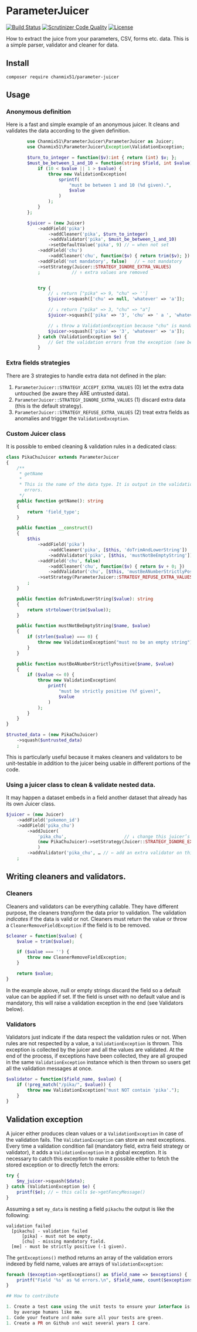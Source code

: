 # ParameterJuicer

[![Build Status](https://travis-ci.org/chanmix51/ParameterJuicer.svg?branch=master)](https://travis-ci.org/chanmix51/ParameterJuicer)
[![Scrutinizer Code Quality](https://scrutinizer-ci.com/g/chanmix51/ParameterJuicer/badges/quality-score.png?b=master)](https://scrutinizer-ci.com/g/chanmix51/ParameterJuicer/?branch=master)
[![License](https://poser.pugx.org/chanmix51/parameter-juicer/license.svg)](https://packagist.org/packages/chanmix51/parameter-juicer)

How to extract the juice from your parameters, CSV, forms etc. data. This is a
simple parser, validator and cleaner for data.

## Install

`composer require chanmix51/parameter-juicer`

## Usage

### Anonymous definition

Here is a fast and simple example of an anonymous juicer. It cleans and
validates the data according to the given definition.

```php
        use Chanmix51\ParameterJuicer\ParameterJuicer as Juicer;
        use Chanmix51\ParameterJuicer\Exception\ValidationException;

        $turn_to_integer = function($v):int { return (int) $v; };
        $must_be_between_1_and_10 = function(string $field, int $value) {
            if (10 < $value || 1 > $value) {
                throw new ValidationException(
                    sprintf(
                        "must be between 1 and 10 (%d given).",
                        $value
                    )
                );
            }
        };

        $juicer = (new Juicer)
            ->addField('pika')
                ->addCleaner('pika', $turn_to_integer)
                ->addValidator('pika', $must_be_between_1_and_10)
                ->setDefaultValue('pika', 9) // ← when not set
            ->addField('chu')
                ->addCleaner('chu', function($v) { return trim($v); })
            ->addField('not mandatory', false)   // ← not mandatory
            ->setStrategy(Juicer::STRATEGY_IGNORE_EXTRA_VALUES)
            ;            // ↑ extra values are removed


            try {
                // ↓ return ["pika" => 9, "chu" => '']
                $juicer->squash(['chu' => null, 'whatever' => 'a']);

                // ↓ return ["pika" => 3, "chu" => "a"]
                $juicer->squash(['pika' => '3', 'chu' => ' a ', 'whatever' => 'a']);

                // ↓ throw a ValidationException because "chu" is mandatory
                $juicer->squash(['pika' => '3', 'whatever' => 'a']);
            } catch (ValidationException $e) {
                // Get the validation errors from the exception (see below)
            }
```

### Extra fields strategies

There are 3 strategies to handle extra data not defined in the plan:

1. `ParameterJuicer::STRATEGY_ACCEPT_EXTRA_VALUES` (0) let the extra data untouched (be aware they ARE untrusted data).
1. `ParameterJuicer::STRATEGY_IGNORE_EXTRA_VALUES` (1) discard extra data (this is the default strategy).
1. `ParameterJuicer::STRATEGY_REFUSE_EXTRA_VALUES` (2) treat extra fields as anomalies and trigger the `ValidationException`.

### Custom Juicer class

It is possible to embed cleaning & validation rules in a dedicated class:

```php
class PikaChuJuicer extends ParameterJuicer
{
    /**
     * getName
     *
     * This is the name of the data type. It is output in the validation
       errors.
     */
    public function getName(): string
    {
        return 'field_type';
    }

    public function __construct()
    {
        $this
            ->addField('pika')
                ->addCleaner('pika', [$this, 'doTrimAndLowerString'])
                ->addValidator('pika', [$this, 'mustNotBeEmptyString'])
            ->addField('chu', false)
                ->addCleaner('chu', function($v) { return $v + 0; })
                ->addValidator('chu', [$this, 'mustBeANumberStrictlyPositive'])
            ->setStrategy(ParameterJuicer::STRATEGY_REFUSE_EXTRA_VALUES)
        ;
    }

    public function doTrimAndLowerString($value): string
    {
        return strtolower(trim($value));
    }

    public function mustNotBeEmptyString($name, $value)
    {
        if (strlen($value) === 0) {
            throw new ValidationException("must no be an empty string");
        }
    }

    public function mustBeANumberStrictlyPositive($name, $value)
    {
        if ($value <= 0) {
            throw new ValidationException(
                printf(
                    "must be strictly positive (%f given)",
                    $value
                )
            );
        }
    }
}

$trusted_data = (new PikaChuJuicer)
    ->squash($untrusted_data)
    ;
```

This is particularly useful because it makes cleaners and validators to be unit-testable in addition to the juicer being usable in different portions of the code.

### Using a juicer class to clean & validate nested data.

It may happen a dataset embeds in a field another dataset that already has its own Juicer class.

```php
$juicer = (new Juicer)
    ->addField('pokemon_id')
    ->addField('pika_chu')
        ->addJuicer(
            'pika_chu',                      // ↓ change this juicer’s strategy
            (new PikaChuJuicer)->setStrategy(Juicer::STRATEGY_IGNORE_EXTRA_VALUES)
            )
        ->addValidator('pika_chu', … // ← add an extra validator on this field)
    ;
```

## Writing cleaners and validators.

### Cleaners

Cleaners and validators can be everything callable. They have different purpose, the cleaners *transform* the data prior to validation. The validation *indicates* if the data is valid or not. Cleaners must return the value or throw a `CleanerRemoveFieldException` if the field is to be removed.

```php
$cleaner = function($value) {
    $value = trim($value);

    if ($value === '') {
        throw new CleanerRemoveFieldException;
    }

    return $value;
}
```

In the example above, null or empty strings discard the field so a default value can be applied if set. If the field is unset with no default value and is mandatory, this will raise a validation exception in the end (see Validators below).

### Validators

Validators just indicate if the data respect the validation rules or not. When rules are not respected by a value, a `ValidationException` is thrown. This exception is collected by the juicer and all the values are validated. At the end of the process, if exceptions have been collected, they are all grouped in the same `ValidationException` instance which is then thrown so users get all the validation messages at once.

```php
$validator = function($field_name, $value) {
    if (!preg_match("/pika/", $value)) {
        throw new ValidationException("must NOT contain 'pika'.");
    }
}
```

## Validation exception

A juicer either produces clean values or a `ValidationException` in case of the validation fails. The `ValidationException` can store an nest exceptions. Every time a validation condition fail (mandatory field, extra field strategy or validator), it adds a `ValidationException` in a global exception. It is necessary to catch this exception to make it possible either to fetch the stored exception or to directly fetch the errors:

```php
try {
    $my_juicer->squash($data);
} catch (ValidationException $e) {
    printf($e); // ← this calls $e->getFancyMessage()
}
```
Assuming a set `my_data` is nesting a field `pikachu` the output is like the following:

```
validation failed
  [pikachu] - validation failed
      [pika] - must not be empty.
      [chu] - missing mandatory field.
  [me] - must be strictly positive (-1 given).
```

The `getExceptions()` method returns an array of the validation errors indexed by field name, values are arrays of `ValidationException`:

```php
foreach ($exception->getExceptions() as $field_name => $exceptions) {
    printf("Field '%s' as %d errors.\n", $field_name, count($exceptions));
}

## How to contribute

1. Create a test case using the unit tests to ensure your interface is usable
   by average humans like me.
1. Code your feature and make sure all your tests are green.
1. Create a PR on Github and wait several years I care.
